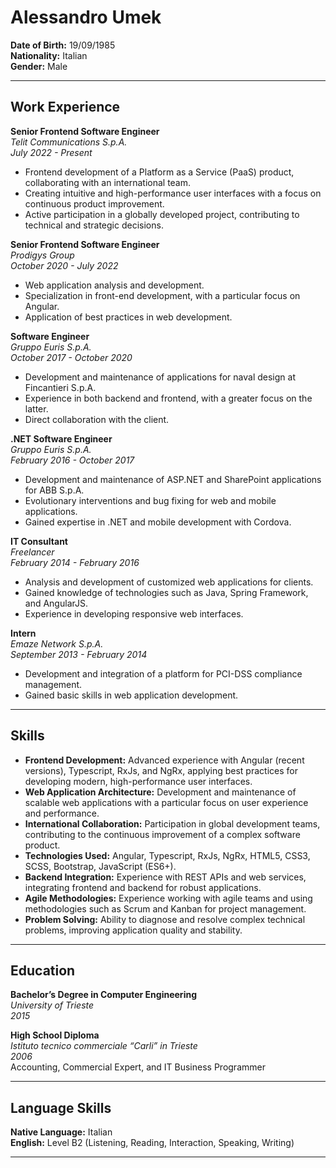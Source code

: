 # Alessandro Umek

**Date of Birth:** 19/09/1985  
**Nationality:** Italian  
**Gender:** Male  

---

## Work Experience

**Senior Frontend Software Engineer**  
*Telit Communications S.p.A.*  
*July 2022 - Present*  
- Frontend development of a Platform as a Service (PaaS) product, collaborating with an international team.
- Creating intuitive and high-performance user interfaces with a focus on continuous product improvement.
- Active participation in a globally developed project, contributing to technical and strategic decisions.

**Senior Frontend Software Engineer**  
*Prodigys Group*  
*October 2020 - July 2022*  
- Web application analysis and development.
- Specialization in front-end development, with a particular focus on Angular.
- Application of best practices in web development.

**Software Engineer**  
*Gruppo Euris S.p.A.*  
*October 2017 - October 2020*  
- Development and maintenance of applications for naval design at Fincantieri S.p.A.
- Experience in both backend and frontend, with a greater focus on the latter.
- Direct collaboration with the client.

**.NET Software Engineer**  
*Gruppo Euris S.p.A.*  
*February 2016 - October 2017*  
- Development and maintenance of ASP.NET and SharePoint applications for ABB S.p.A.
- Evolutionary interventions and bug fixing for web and mobile applications.
- Gained expertise in .NET and mobile development with Cordova.

**IT Consultant**  
*Freelancer*  
*February 2014 - February 2016*  
- Analysis and development of customized web applications for clients.
- Gained knowledge of technologies such as Java, Spring Framework, and AngularJS.
- Experience in developing responsive web interfaces.

**Intern**  
*Emaze Network S.p.A.*  
*September 2013 - February 2014*  
- Development and integration of a platform for PCI-DSS compliance management.
- Gained basic skills in web application development.

---

## Skills

- **Frontend Development:** Advanced experience with Angular (recent versions), Typescript, RxJs, and NgRx, applying best practices for developing modern, high-performance user interfaces.
- **Web Application Architecture:** Development and maintenance of scalable web applications with a particular focus on user experience and performance.
- **International Collaboration:** Participation in global development teams, contributing to the continuous improvement of a complex software product.
- **Technologies Used:** Angular, Typescript, RxJs, NgRx, HTML5, CSS3, SCSS, Bootstrap, JavaScript (ES6+).
- **Backend Integration:** Experience with REST APIs and web services, integrating frontend and backend for robust applications.
- **Agile Methodologies:** Experience working with agile teams and using methodologies such as Scrum and Kanban for project management.
- **Problem Solving:** Ability to diagnose and resolve complex technical problems, improving application quality and stability.

---

## Education

**Bachelor’s Degree in Computer Engineering**  
*University of Trieste*  
*2015*

**High School Diploma**  
*Istituto tecnico commerciale “Carli” in Trieste*  
*2006*  
Accounting, Commercial Expert, and IT Business Programmer

---

## Language Skills

**Native Language:** Italian  
**English:** Level B2 (Listening, Reading, Interaction, Speaking, Writing)

---
